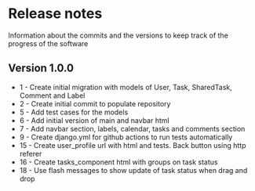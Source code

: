 # Release notes
Information about the commits and the versions to keep track of the progress of the software
## Version 1.0.0
<ul>
<li>1 - Create initial migration with models of User, Task, SharedTask, Comment and Label </li>
<li>2 - Create initial commit to populate repository</li>
<li>5 - Add test cases for the models </li>
<li>6 - Add initial version of main and navbar html </li>
<li>7 - Add navbar section, labels, calendar, tasks and comments section</li>
<li>9 - Create django.yml for github actions to run tests automatically </li>
<li>15 - Create user_profile url with html and tests. Back button using http referer </li>
<li>16 - Create tasks_component html with groups on task status</li>
<li>18 - Use flash messages to show update of task status when drag and drop </li>
</ul>
